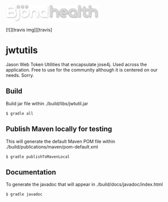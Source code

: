 ![alt text](https://github.com/Bjond/jwtutils/blob/master/images/bjondhealthlogo-whitegrey.png "Bjönd Inc.")

[![][travis img]][travis]

# jwtutils

Jason Web Token Utilities that encapsulate jose4j. Used across the application. Free to use for the community 
although it is centered on our needs. Sorry.


## Build

Build jar file within ./build/libs/jwtutil.jar

```shell
$ gradle all
```

## Publish Maven locally for testing

This will generate the default Maven POM file within ./build/publications/maven/pom-default.xml

```shell
$ gradle publishToMavenLocal
```



## Documentation

To generate the javadoc that will appear in ./build/docs/javadoc/index.html

```shell
$ gradle javadoc
```


